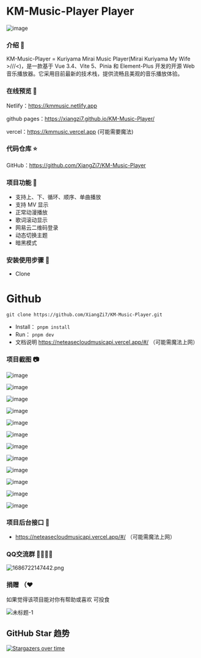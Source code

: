 # KM-Music-Player Player

![image](https://github.com/user-attachments/assets/fd134863-7f30-4f43-8ff7-83563df27221)

### 介绍 📖

KM-Music-Player = Kuriyama Mirai Music Player(Mirai Kuriyama My Wife >///<)，是一款基于 Vue 3.4、Vite 5、Pinia 和 Element-Plus 开发的开源 Web 音乐播放器。它采用目前最新的技术栈，提供流畅且美观的音乐播放体验。

### 在线预览 👀

Netlify：<https://kmmusic.netlify.app>

github pages：<https://xiangzi7.github.io/KM-Music-Player/>

vercel：<https://kmmusic.vercel.app> (可能需要魔法)

### 代码仓库 ⭐

GitHub：<https://github.com/XiangZi7/KM-Music-Player>

### 项目功能 🔨

- 支持上、下、循环、顺序、单曲播放
- 支持 MV 显示
- 正常动漫播放
- 歌词滚动显示
- 网易云二维码登录
- 动态切换主题
- 暗黑模式

### 安装使用步骤 📔

*   Clone

# Github

`git clone https://github.com/XiangZi7/KM-Music-Player.git`

*   Install：
    `pnpm install `
*   Run：
    `pnpm dev`
*   文档说明
    <https://neteasecloudmusicapi.vercel.app/#/>  （可能需魔法上网）

### 项目截图 📷


![image](https://github.com/user-attachments/assets/5ec599a7-8c86-4548-8758-34f977637595)

![image](https://github.com/user-attachments/assets/be15d4ab-671d-4b8d-bd69-b06190c14d2a)

![image](https://github.com/user-attachments/assets/d924961b-cc41-4db7-9e31-c674cf489de5)

![image](https://github.com/user-attachments/assets/b78a1098-a14e-48cf-a113-a2284574816a)

![image](https://github.com/user-attachments/assets/7ccc9faa-c44b-455e-bda5-129e86860534)

![image](https://github.com/user-attachments/assets/1909652c-6bf0-472d-998a-68d8b1e795a8)

![image](https://github.com/user-attachments/assets/bc3c4441-d3d6-4dbf-b2a2-85e59abe370b)

![image](https://github.com/user-attachments/assets/8fdb041c-fec5-4992-bd91-d11aabbb7b37)

![image](https://github.com/user-attachments/assets/dc3ee82d-696a-4924-b307-0711e10152e3)

![image](https://github.com/user-attachments/assets/69f09804-8fa4-4220-9bfc-a8e5594d3c81)

![image](https://github.com/user-attachments/assets/f83dca28-f940-4602-a1e5-04b011c78892)

![image](https://github.com/user-attachments/assets/c60070ab-8a23-4b06-8ec1-6a714200aaf2)

### 项目后台接口 🧩

*   <https://neteasecloudmusicapi.vercel.app/#/>  （可能需魔法上网）

### QQ交流群 👨‍👨‍👦‍👦

![1686722147442.png](https://p6-juejin.byteimg.com/tos-cn-i-k3u1fbpfcp/2ef2a97c45df4a6fa5c78b34a28a42fc~tplv-k3u1fbpfcp-watermark.image#?w=238\&h=250\&s=10821\&e=png\&a=1\&b=f8f8f8)

### 捐赠 （❤

如果觉得该项目能对你有帮助或喜欢 可投食

![未标题-1](https://github.com/XiangZi7/KM-Music-Player/assets/67356803/023181cb-037d-434e-9ea6-1a3c2bcb52f6)

## GitHub Star 趋势
[![Stargazers over time](https://starchart.cc/XiangZi7/KM-Music-Player.svg?variant=adaptive)](https://starchart.cc/XiangZi7/KM-Music-Player)
